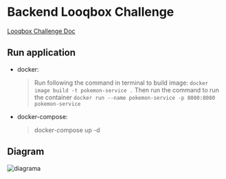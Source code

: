 # Backend Looqbox Challenge

[Looqbox Challenge Doc](./code-challenge.md#guidelines)

## Run application

- docker:
  > Run following the command in terminal to build image: `docker image build -t pokemon-service .` Then run the command to run the container
  > `docker run --name pokemon-service -p 8080:8080 pokemon-service`

- docker-compose:
  > docker-compose up -d

## Diagram

![diagrama](./backend-challenge-diagrama.png)

